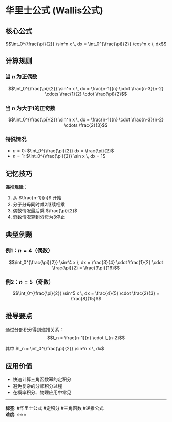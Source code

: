 # 华里士公式 (Wallis公式)

## 核心公式

$$\int_0^{\frac{\pi}{2}} \sin^n x \, dx = \int_0^{\frac{\pi}{2}} \cos^n x \, dx$$

## 计算规则

### 当 $n$ 为正偶数
$$\int_0^{\frac{\pi}{2}} \sin^n x \, dx = \frac{n-1}{n} \cdot \frac{n-3}{n-2} \cdots \frac{1}{2} \cdot \frac{\pi}{2}$$

### 当 $n$ 为大于1的正奇数  
$$\int_0^{\frac{\pi}{2}} \sin^n x \, dx = \frac{n-1}{n} \cdot \frac{n-3}{n-2} \cdots \frac{2}{3}$$

### 特殊情况
- $n = 0$: $\int_0^{\frac{\pi}{2}} dx = \frac{\pi}{2}$
- $n = 1$: $\int_0^{\frac{\pi}{2}} \sin x \, dx = 1$

## 记忆技巧

**递推规律**：
1. 从 $\frac{n-1}{n}$ 开始
2. 分子分母同时减2继续相乘
3. 偶数情况最后乘 $\frac{\pi}{2}$
4. 奇数情况算到分母为3停止

## 典型例题

### 例1：$n=4$（偶数）
$$\int_0^{\frac{\pi}{2}} \sin^4 x \, dx = \frac{3}{4} \cdot \frac{1}{2} \cdot \frac{\pi}{2} = \frac{3\pi}{16}$$

### 例2：$n=5$（奇数）
$$\int_0^{\frac{\pi}{2}} \sin^5 x \, dx = \frac{4}{5} \cdot \frac{2}{3} = \frac{8}{15}$$

## 推导要点
通过分部积分得到递推关系：
$$I_n = \frac{n-1}{n} \cdot I_{n-2}$$

其中 $I_n = \int_0^{\frac{\pi}{2}} \sin^n x \, dx$

## 应用价值
- 快速计算三角函数幂的定积分
- 避免复杂的分部积分过程
- 在概率积分、物理应用中常见

---

**标签**: #华里士公式 #定积分 #三角函数 #递推公式  
**难度**: ⭐⭐⭐
